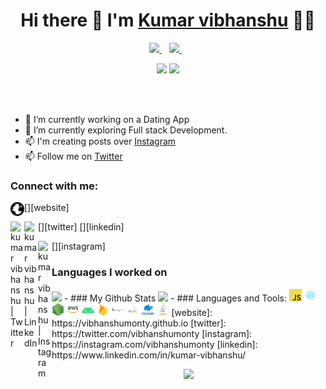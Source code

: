 
<h1 align='center'>
  Hi there 👋  I'm   <a href="https://vibhanshumonty.github.io/" target="_blank">
  Kumar vibhanshu</a> 👨‍💻
</h1>

<p align='center'>
 
  <a href="https://www.linkedin.com/in/kumar-vibhanshu/" target="_blank">
    <img src="https://img.shields.io/badge/linkedin-%230077B5.svg?&style=for-the-badge&logo=linkedin&logoColor=white" />
  </a>&nbsp;&nbsp;
  <a href="https://twitter.com/vibhanshumonty" target="_blank">
    <img src="https://img.shields.io/badge/twitter-%231DA1F2.svg?&style=for-the-badge&logo=twitter&logoColor=white" />        
  </a>&nbsp;&nbsp;
  
</p>
<p align='center'>
  <a href="#"><img src="https://github-readme-stats.vercel.app/api?username=vibhanshumonty&show_icons=true&count_private=true&theme=dark" width="350"></a>
  <a href="#"><img src="https://avatars.githubusercontent.com/u/40511216?v=4" width="241"></a>
</p>
<br/>
<br/>



- 🔭  I’m currently working on a Dating App
- 🌱  I’m currently exploring Full stack Development. 
- 📫  I'm creating posts over [Instagram](https://www.instagram.com/vibhanshumonty)
- 📫  Follow me on [Twitter](https://twitter.com/vibhanshumonty)
### Connect with me:
[<img align="left" alt="kumar vibhanshu" width="22px" src="https://raw.githubusercontent.com/iconic/open-iconic/master/svg/globe.svg" />][website]

[<img align="left" alt="kumar vibhanshu | Twitter" width="22px" src="https://cdn.jsdelivr.net/npm/simple-icons@v3/icons/twitter.svg" />][twitter]
[<img align="left" alt="kumar vibhanshu | LinkedIn" width="22px" src="https://cdn.jsdelivr.net/npm/simple-icons@v3/icons/linkedin.svg" />][linkedin]

[<img align="left" alt="kumar vibhanshu | Instagram" width="22px" src="https://cdn.jsdelivr.net/npm/simple-icons@v3/icons/instagram.svg" />][instagram]
<br/>
### Languages I worked on
<img src='https://github-readme-stats.vercel.app/api/top-langs/?username=vibhanshumonty&theme=light&hide_langs_below=1'/>
-
### My Github Stats
<img src='https://github-readme-stats.vercel.app/api?username=vibhanshumonty&&show_icons=true&title_color=ffffff&icon_color=bb2acf&text_color=daf7dc&bg_color=151515'/>
-
### Languages and Tools:
<code><img height="20" src="https://raw.githubusercontent.com/github/explore/80688e429a7d4ef2fca1e82350fe8e3517d3494d/topics/javascript/javascript.png"></code>
<code><img height="20" src="https://raw.githubusercontent.com/github/explore/80688e429a7d4ef2fca1e82350fe8e3517d3494d/topics/react/react.png"></code>
<code><img height="20" src="https://raw.githubusercontent.com/github/explore/80688e429a7d4ef2fca1e82350fe8e3517d3494d/topics/nodejs/nodejs.png"></code> 
<code><img height="20" src="https://raw.githubusercontent.com/github/explore/80688e429a7d4ef2fca1e82350fe8e3517d3494d/topics/aws/aws.png"></code> 
<code><img height="20" src="https://raw.githubusercontent.com/github/explore/80688e429a7d4ef2fca1e82350fe8e3517d3494d/topics/android/android.png"></code>
<code><img height="20" src="https://raw.githubusercontent.com/github/explore/80688e429a7d4ef2fca1e82350fe8e3517d3494d/topics/firebase/firebase.png"></code>
<code><img height="20" src="https://raw.githubusercontent.com/github/explore/80688e429a7d4ef2fca1e82350fe8e3517d3494d/topics/mongodb/mongodb.png"></code>
<code><img height="20" src="https://raw.githubusercontent.com/github/explore/80688e429a7d4ef2fca1e82350fe8e3517d3494d/topics/mysql/mysql.png"></code>
<code><img height="20" src="https://raw.githubusercontent.com/github/explore/80688e429a7d4ef2fca1e82350fe8e3517d3494d/topics/docker/docker.png"></code>
<code><img height="20" src="https://raw.githubusercontent.com/github/explore/80688e429a7d4ef2fca1e82350fe8e3517d3494d/topics/java/java.png"></code>
[website]: https://vibhanshumonty.github.io
[twitter]: https://twitter.com/vibhanshumonty
[instagram]: https://instagram.com/vibhanshumonty
[linkedin]: https://www.linkedin.com/in/kumar-vibhanshu/



<p align='center'>
  <a href="#"><img src="https://badges.pufler.dev/visits/vibhanshumonty/vibhanshumonty"></a>
</p>
